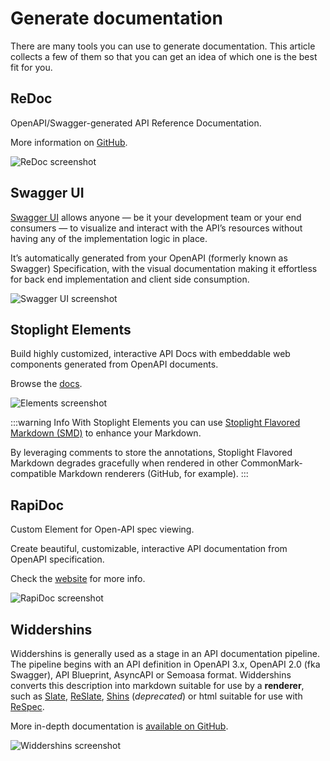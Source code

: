 # Generate documentation

There are many tools you can use to generate documentation.
This article collects a few of them so that you can get an idea of which one is the best fit for you.

## ReDoc

OpenAPI/Swagger-generated API Reference Documentation.

More information on [GitHub](https://github.com/Redocly/redoc).

<!-- markdown-link-check-disable -->

![ReDoc screenshot](/images/redoc.png)

<!-- markdown-link-check-enable -->

## Swagger UI

[Swagger UI](https://swagger.io/tools/swagger-ui/) allows anyone — be it your development team or your end consumers — to visualize and interact with the API’s resources without having any of the implementation logic in place.

It’s automatically generated from your OpenAPI (formerly known as Swagger) Specification, with the visual documentation making it effortless for back end implementation and client side consumption.

<!-- markdown-link-check-disable -->

![Swagger UI screenshot](/images/swagger-ui.png)

<!-- markdown-link-check-enable -->

## Stoplight Elements

Build highly customized, interactive API Docs with embeddable web components generated from OpenAPI documents.

Browse the [docs](https://stoplight.io/open-source/elements/).

<!-- markdown-link-check-disable -->

![Elements screenshot](/images/elements.png)

<!-- markdown-link-check-enable -->

:::warning Info
With Stoplight Elements you can use [Stoplight Flavored Markdown (SMD)](https://meta.stoplight.io/docs/studio/docs/Documentation/03a-stoplight-flavored-markdown.md) to enhance your Markdown.

By leveraging comments to store the annotations, Stoplight Flavored Markdown degrades gracefully when rendered in other CommonMark-compatible Markdown renderers (GitHub, for example).
:::

## RapiDoc

Custom Element for Open-API spec viewing.

Create beautiful, customizable, interactive API documentation from OpenAPI specification.

Check the [website](https://mrin9.github.io/RapiDoc/) for more info.

<!-- markdown-link-check-disable -->

![RapiDoc screenshot](/images/rapidoc.png)

<!-- markdown-link-check-enable -->
## Widdershins

Widdershins is generally used as a stage in an API documentation pipeline. The pipeline begins with an API definition in OpenAPI 3.x, OpenAPI 2.0 (fka Swagger), API Blueprint, AsyncAPI or Semoasa format. Widdershins converts this description into markdown suitable for use by a **renderer**, such as [Slate](https://github.com/slatedocs/slate), [ReSlate](https://github.com/mermade/reslate), [Shins](https://github.com/mermade/shins)  (*deprecated*) or html suitable for use with [ReSpec](https://github.com/w3c/respec).

More in-depth documentation is [available on GitHub](https://mermade.github.io/widdershins).

<!-- markdown-link-check-disable -->

![Widdershins screenshot](/images/widdershins.png)

<!-- markdown-link-check-enable -->
